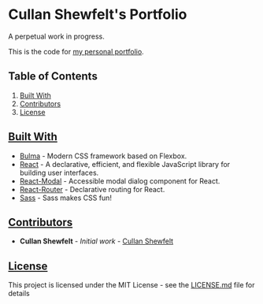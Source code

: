 # Cullan Shewfelt's Portfolio

A perpetual work in progress.

This is the code for [my personal portfolio](https://cullan-shewfelt.herokuapp.com).

## Table of Contents

1.  [Built With](#builtwith)
2.  [Contributors](#contributors)
3.  [License](#license)

## [Built With](#builtwith)

-   [Bulma](https://github.com/jgthms/bulma) - Modern CSS framework based on Flexbox.
-   [React](https://github.com/facebook/react) - A declarative, efficient, and flexible JavaScript library for building user interfaces.
-   [React-Modal](https://github.com/reactjs/react-modal) - Accessible modal dialog component for React.
-   [React-Router](https://github.com/ReactTraining/react-router) - Declarative routing for React.
-   [Sass](https://github.com/sass/sass) - Sass makes CSS fun!

## [Contributors](#contributors)

-   **Cullan Shewfelt** - _Initial work_ - [Cullan Shewfelt](https://github.com/cullanshewfelt)

## [License](#license)

This project is licensed under the MIT License - see the [LICENSE.md](LICENSE.md) file for details

